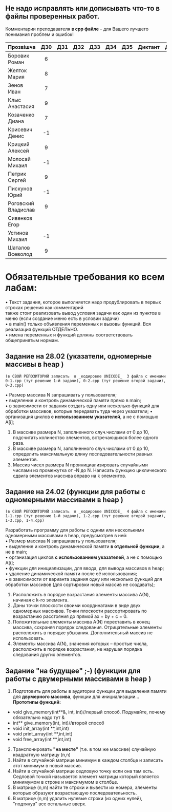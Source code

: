 ## Не надо исправлять или дописывать что-то в файлы проверенных работ.     
Комментарии преподавателя **в cpp файле** - для Вашего лучшего понимания проблем и ошибок!

|Прозвішча               |  ДЗ0|ДЗ1  | ДЗ2 | ДЗ3 | ДЗ4 | ДЗ5 |Диктант| ДЗ6 |КР1 | КР2| iтог |комментарии |
|:-----------------------|:---:|----:|:---:|----:|----:|----:|:-----:|----:|---:|---:|-----:|-----------:|
|Боровик Роман           |  6  |     |     |     |     |     |       |     |    |    |      |            |
|Желток Мария            |  8  |     |     |     |     |     |       |     |    |    |      |            |
|Зенов Иван              |  7  |     |     |     |     |     |       |     |    |    |      |            |
|Клыс Анастасия          |  9  |     |     |     |     |     |       |     |    |    |      |            |
|Козаченко Диана         |  7  |     |     |     |     |     |       |     |    |    |      |            |
|Крисевич Денис          |  -1 |     |     |     |     |     |       |     |    |    |      |            |
|Крицкий Алексей         |  9  |     |     |     |     |     |       |     |    |    |      |            |
|Молосай Михаил          |  -1 |     |     |     |     |     |       |     |    |    |      |            |
|Петрик Сергей           |  9  |     |     |     |     |     |       |     |    |    |      |            |
|Пискунов Юрий           |  -1 |     |     |     |     |     |       |     |    |    |      |            |
|Роговский Владислав     |   9 |     |     |     |     |     |       |     |    |    |      |            |
|Сивенков Егор           |     |     |     |     |     |     |       |     |    |    |      |            |
|Устинов Михаил          |  -1 |     |     |     |     |     |       |     |    |    |      |            |
|Шаталов Всеволод        |  9  |     |     |     |     |     |       |     |    |    |      |            |

# Обязательные требования ко всем лабам:

• Текст задания, которое выполняется надо продублировать в первых строках решения как комментарий       
также стоит реализовать вывод условия задачи как один из пунктов в меню (если создание меню есть в условии задачи)     
• в main() только объявления переменных и вызовы функций. Вся реализация функций ОТДЕЛЬНО.      
• имена переменных и функций должны соответствовать общепринятым нормам.

## Задание на 28.02 (указатели, одномерные массивы в heap )
`(в СВОЙ РЕПОЗИТОРИЙ записать  в _кодировке UNICODE_  3 файла с именами 0-1.cpp (тут решение 1-й задачи), 0-2.cpp (тут решение второй задачи), 0-3.cpp)`

•	Размер массива N запрашивать у пользователя;      
•	выделение и контроль динамической памяти прямо в  main;      
•	в зависимости от задания создать одну или несколько функций для обработки массивов, которые передавать туда через указатели; 
•	организация циклов **с использованием указателей**, а не с помощью A[i];     

1. В массиве размера N, заполненного случ.числами от 0 до 10, подсчитать количество элементов, встречающихся более одного раза.     
2. В массиве размера N, заполненного случ.числами от 0 до 10, определить максимальную длину последовательности равных элементов.     
3. Массив чисел размера N проинициализировать случайными числами из промежутка от -N до N. Написать функцию циклического сдвига элементов массива вправо на k элементов.

## Задание на 24.02 (функции для работы с одномерными массивами в heap )
`(в СВОЙ РЕПОЗИТОРИЙ записать  в _кодировке UNICODE_  4 файла с именами 1-1.cpp (тут решение 1-й задачи), 1-2.cpp (тут решение второй задачи), 1-3.cpp, 1-4.cpp)`

Разработать программу для работы с одним или несколькими одномерными массивами в heap, предусмотрев в ней:     
•	Размер массива N запрашивать у пользователя;      
•	выделение и контроль динамической памяти **в отдельной функции**, а не в main;      
•	организация циклов **с использованием указателей**, а не с помощью A[i];     
•	функции для инициализации, для ввода, для вывода массивов в heap;      
•	удаление динамической памяти после её использования;      
•	в зависимости от варианта задания одну или несколько функций для обработки массивов (для сортировки новый массив не создавать);     

1. Расположить в порядке возрастания элементы массива А(N), начиная с k-го элемента.
2. Даны точки плоскости своими координатами в виде двух одномерных массивов. Точки плоскости рассортировать по возрастанию расстояния до прямой ax + by + c = 0.
3. Положительные элементы массива А(N) переставить в конец массива, сохраняя порядок следования. Отрицательные элементы расположить в порядке убывания. Дополнительный массив не использовать.
4. Элементы массива А(N), значения которых – простые числа, расположить в порядке возрастания, не нарушая порядка следования других элементов.


## Задание "на будущее" ;-) (функции для работы с двумерными массивами в heap )
1. Подготовить для работы в аудитории функции для выделения памяти для **двумерного массива**, функции для инициализации...      
**Прототипы функций:**     

* void give_memory(int**&, int, int)//первый способ. Подумайте, почему обязательно надо тут &
* int** give_memory(int, int)//второй способ
* void init_array(int **,int,int)
* void print_array(int **,int,int)
* void free_array(int **,int,int)

2. Транспонировать **"на месте"** (т.е. в том же массиве) случайную квадратную матрицу (n,n)
3. Найти в случайной матрице минимум в каждом столбце и записать этот минимум в новый массив. 
4. Найти в случайной матрице седловую точку если она там есть. Седловой точкой называется элемент матрицы который является минимумом в строке и максимумом в столбце. 
5. В матрице (n,m) найти те строки и вывести их номера, элементы которых образуют возрастающую последовательность.
6. В матрице (n,m) удалить нулевые строки (из одних нулей), "подтянув" все остальные вверх.
